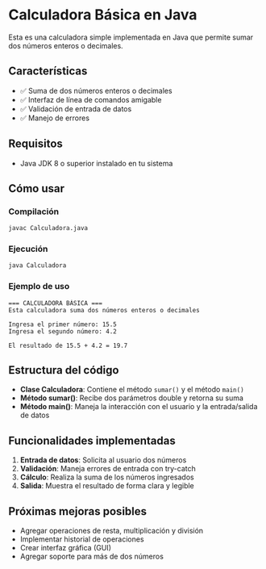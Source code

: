 # Calculadora Básica en Java

Esta es una calculadora simple implementada en Java que permite sumar dos números enteros o decimales.

## Características

- ✅ Suma de dos números enteros o decimales
- ✅ Interfaz de línea de comandos amigable
- ✅ Validación de entrada de datos
- ✅ Manejo de errores

## Requisitos

- Java JDK 8 o superior instalado en tu sistema

## Cómo usar

### Compilación
```bash
javac Calculadora.java
```

### Ejecución
```bash
java Calculadora
```

### Ejemplo de uso
```
=== CALCULADORA BÁSICA ===
Esta calculadora suma dos números enteros o decimales

Ingresa el primer número: 15.5
Ingresa el segundo número: 4.2

El resultado de 15.5 + 4.2 = 19.7
```

## Estructura del código

- **Clase Calculadora**: Contiene el método `sumar()` y el método `main()`
- **Método sumar()**: Recibe dos parámetros double y retorna su suma
- **Método main()**: Maneja la interacción con el usuario y la entrada/salida de datos

## Funcionalidades implementadas

1. **Entrada de datos**: Solicita al usuario dos números
2. **Validación**: Maneja errores de entrada con try-catch
3. **Cálculo**: Realiza la suma de los números ingresados
4. **Salida**: Muestra el resultado de forma clara y legible

## Próximas mejoras posibles

- Agregar operaciones de resta, multiplicación y división
- Implementar historial de operaciones
- Crear interfaz gráfica (GUI)
- Agregar soporte para más de dos números
